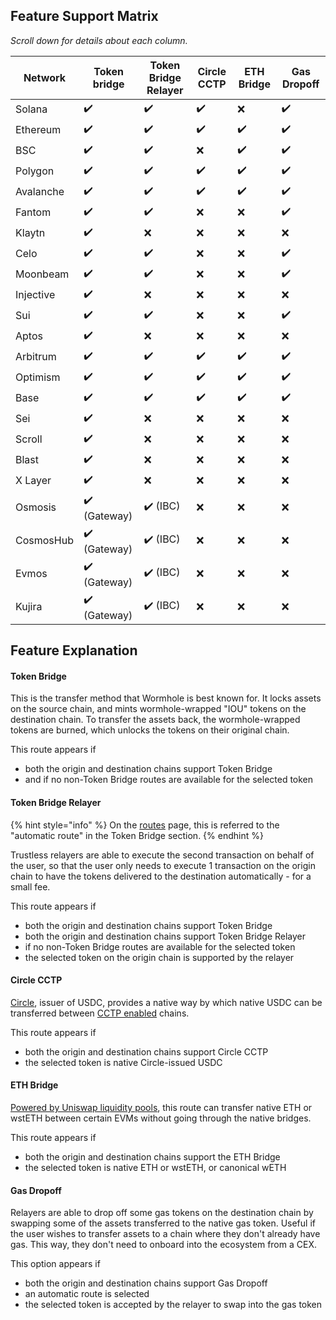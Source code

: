 ## Feature Support Matrix
*Scroll down for details about each column.*

| **Network** | **Token bridge** | **Token Bridge Relayer** | **Circle CCTP**| **ETH Bridge** | **Gas Dropoff**
| --- | --- | --- | --- | --- | --- |
| Solana    | ✔️ | ✔️​ | ✔️​ | ❌ | ✔️ |
| Ethereum  | ✔️ | ✔️​ | ✔️ | ✔️ | ✔️ |
| BSC       | ✔️ | ✔️​ | ❌ | ✔️ | ✔️ |
| Polygon   | ✔️ | ✔️​ | ✔️ | ✔️ ​| ✔️ |
| Avalanche | ✔️ | ✔️​ | ✔️ | ​✔️ | ✔️ |
| Fantom    | ✔️ | ✔️​ | ❌​ | ❌ ​| ✔️ |
| Klaytn    | ✔️ | ❌ | ❌​ | ❌ ​| ❌ |
| Celo      | ✔️ | ✔️ | ❌ ​| ❌ ​| ✔️ |
| Moonbeam  | ✔️ | ✔️ | ❌​ | ❌​ | ✔️ |
| Injective | ✔️ | ❌ | ❌​ | ❌​ | ❌ |
| Sui       | ✔️ | ✔️ | ❌​ | ❌​ | ✔️ |
| Aptos     | ​✔️ | ❌ | ❌​ | ❌ ​| ❌ |
| Arbitrum  | ✔️ | ✔️ | ✔️ | ✔️ | ✔️ |
| Optimism  | ✔️ | ✔️ | ✔️ | ✔️ | ✔️ |
| Base      | ✔️ | ✔️ | ✔️ | ✔️ | ✔️ |
| Sei       | ✔️ | ❌ | ❌ | ❌ | ❌ |
| Scroll    | ✔️ | ❌ | ❌ | ❌ | ❌ |
| Blast     | ✔️ | ❌ | ❌ | ❌ | ❌ |
| X Layer   | ✔️ | ❌ | ❌ | ❌ | ❌ |
| Osmosis   | ✔️ (Gateway) | ✔️ (IBC) | ❌ | ❌ | ❌ |
| CosmosHub | ✔️ (Gateway) | ✔️ (IBC) | ❌ | ❌ | ❌ |
| Evmos     | ✔️ (Gateway) | ✔️ (IBC) | ❌ | ❌ | ❌ |
| Kujira    | ✔️ (Gateway) | ✔️ (IBC) | ❌ | ❌ | ❌ |

## Feature Explanation

#### **Token Bridge**

This is the transfer method that Wormhole is best known for. It locks assets on the source chain, and mints wormhole-wrapped "IOU" tokens on the destination chain. To transfer the assets back, the wormhole-wrapped tokens are burned, which unlocks the tokens on their original chain.

This route appears if 
- both the origin and destination chains support Token Bridge 
- and if no non-Token Bridge routes are available for the selected token

#### **Token Bridge Relayer**

{% hint style="info" %}
On the [routes](../connect/routes.md) page, this is referred to the "automatic route" in the Token Bridge section.
{% endhint %}

Trustless relayers are able to execute the second transaction on behalf of the user, so that the user only needs to execute 1 transaction on the origin chain to have the tokens delivered to the destination automatically - for a small fee.

This route appears if
- both the origin and destination chains support Token Bridge
- both the origin and destination chains support Token Bridge Relayer
- if no non-Token Bridge routes are available for the selected token
- the selected token on the origin chain is supported by the relayer

#### **Circle CCTP**

[Circle](https://www.circle.com/en/), issuer of USDC, provides a native way by which native USDC can be transferred between [CCTP enabled](https://www.circle.com/en/cross-chain-transfer-protocol) chains.

This route appears if
- both the origin and destination chains support Circle CCTP
- the selected token is native Circle-issued USDC

#### **ETH Bridge**

[Powered by Uniswap liquidity pools](https://github.com/wormhole-foundation/example-uniswap-liquidity-layer), this route can transfer native ETH or wstETH between certain EVMs without going through the native bridges.

This route appears if
- both the origin and destination chains support the ETH Bridge
- the selected token is native ETH or wstETH, or canonical wETH

#### **Gas Dropoff**

Relayers are able to drop off some gas tokens on the destination chain by swapping some of the assets transferred to the native gas token. Useful if the user wishes to transfer assets to a chain where they don't already have gas. This way, they don't need to onboard into the ecosystem from a CEX.

This option appears if
- both the origin and destination chains support Gas Dropoff
- an automatic route is selected
- the selected token is accepted by the relayer to swap into the gas token